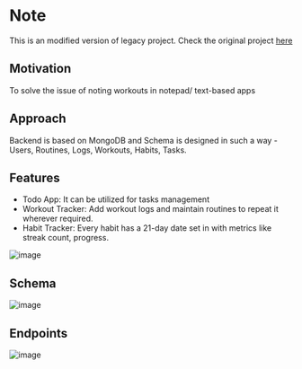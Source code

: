 # Note
This is an modified version of legacy project. Check the original project [here](https://github.com/greykoalacode/tracker-cracker)

## Motivation

To solve the issue of noting workouts in notepad/ text-based apps

## Approach

Backend is based on MongoDB and Schema is designed in such a way - Users, Routines, Logs, Workouts, Habits, Tasks. 

## Features

- Todo App: It can be utilized for tasks management
- Workout Tracker: Add workout logs and maintain routines to repeat it wherever required.
- Habit Tracker: Every habit has a 21-day date set in with metrics like streak count, progress.

![image](https://github.com/greykoalacode/tracker-server/assets/32214378/19a67ea9-9d93-4328-b5c9-66b277278224)

## Schema

![image](https://github.com/greykoalacode/tracker-server/assets/32214378/69152863-db3f-4f8b-893c-f2d062613afe)

## Endpoints

![image](https://github.com/greykoalacode/tracker-server/assets/32214378/0727b8ea-80eb-4aa6-8c94-f76f77dec3b5)
